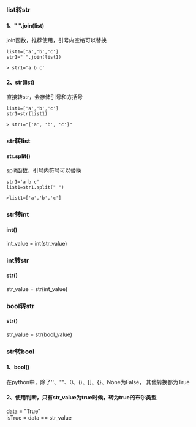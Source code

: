 ### list转str
#### 1、" ".join(list)
    
join函数，推荐使用，引号内空格可以替换
```
list1=['a','b','c']  
str1=" ".join(list1)

> str1='a b c'
```

#### 2、str(list)

直接转str，会存储引号和方括号

```
list1=['a','b','c']  
str1=str(list1)

> str1="['a', 'b', 'c']"
```

### str转list
#### str.split()

split函数，引号内符号可以替换
```
str1='a b c'  
list1=str1.split(" ")

>list1=['a','b','c']
```

### str转int  
#### int()
int_value = int(str_value)  
### int转str
#### str()
str_value = str(int_value)

### bool转str
#### str()  
str_value = str(bool_value)
### str转bool
#### 1、bool()
在python中，除了''、""、0、()、[]、{}、None为False， 其他转换都为True  
#### 2、使用判断，只有str_value为true时候，转为true的布尔类型
data = "True"  
isTrue = data == str_value




